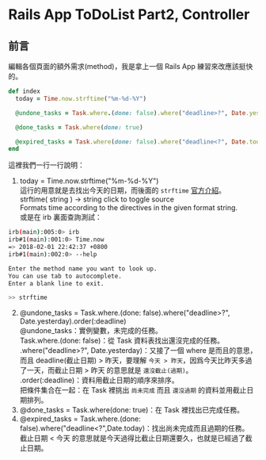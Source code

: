 # Rails App ToDoList Part2, Controller
## 前言
編輯各個頁面的額外需求(method)，我是拿上一個 Rails App 練習來改應該挺快的。

```rb
def index
  today = Time.now.strftime("%m-%d-%Y")

  @undone_tasks = Task.where.(done: false).where("deadline>?", Date.yesterday).order(:deadline)

  @done_tasks = Task.where(done: true)

  @expired_tasks = Task.where(done: false).where("deadline<?", Date.today).order(:deadline)
end
```

這裡我們一行一行說明：
1. today = Time.now.strftime("%m-%d-%Y")  
這行的用意就是去找出今天的日期，而後面的 `strftime` [官方介紹](https://ruby-doc.org/core-2.1.5/Time.html#method-i-strftime)。  
strftime( string ) → string click to toggle source  
Formats time according to the directives in the given format string.  
或是在 irb 裏面查詢測試：
```bash
irb(main):005:0> irb
irb#1(main):001:0> Time.now
=> 2018-02-01 22:42:37 +0800
irb#1(main):002:0> --help

Enter the method name you want to look up.
You can use tab to autocomplete.
Enter a blank line to exit.

>> strftime
```
2. @undone_tasks = Task.where.(done: false).where("deadline>?", Date.yesterday).order(:deadline)  
@undone_tasks：實例變數，未完成的任務。  
Task.where.(done: false)：從 Task 資料表找出還沒完成的任務。  
.where("deadline>?", Date.yesterday)：又接了一個 where 是而且的意思，而且 deadline(截止日期) > 昨天，要理解 `今天 > 昨天`，因爲今天比昨天多過了一天，而截止日期 > 昨天 的意思就是 `還沒截止(過期)`。  
.order(:deadline)：資料用截止日期的順序來排序。  
把條件集合在一起：在 Task 裡挑出 `尚未完成` 而且 `還沒過期` 的資料並用截止日期排列。
3. @done_tasks = Task.where(done: true)：在 Task 裡找出已完成任務。
4. @expired_tasks = Task.where.(done: false).where("deadline<?",Date.today)：找出尚未完成而且過期的任務。  
截止日期 < 今天 的意思就是今天過得比截止日期還要久，也就是已經過了截止日期。
